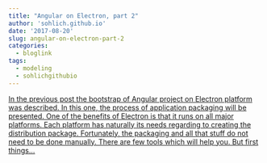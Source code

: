 ```yaml
---
title: "Angular on Electron, part 2"
author: 'sohlich.github.io'
date: '2017-08-20'
slug: angular-on-electron-part-2
categories:
  - bloglink
tags:
  - modeling
  - sohlichgithubio
---
```


[In the previous post the bootstrap of Angular project on Electron platform was described. In this one, the process of application packaging will be presented. One of the benefits of Electron is that it runs on all major platforms. Each platform has naturally its needs regarding to creating the distribution package. Fortunately, the packaging and all that stuff do not need to be done manually. There are few tools which will help you. But first things...<click to read more>](https://sohlich.github.io/post/angular_electron_2/)

